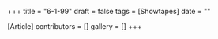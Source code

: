 +++
title = "6-1-99"
draft = false
tags = [Showtapes]
date = ""

[Article]
contributors = []
gallery = []
+++